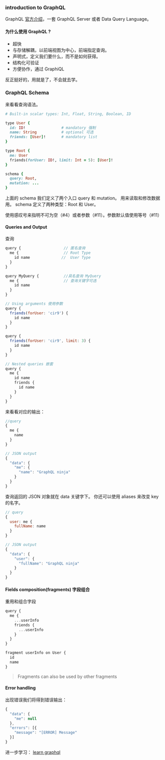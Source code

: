 ### introduction to GraphQL
GraphQL [官方介绍][graphql]，一套 GraphQL Server 或者 Data Query Language。

#### 为什么使用 GraphQL ?

- 超快
- 与存储解耦，以前端视图为中心，前端指定查询。
- 声明式，定义我们要什么，而不是如何获得。
- 结构化可验证
- 方便协作，通过 GraphiQL

反正挺好的，用就是了，不会就去学。

### GraphQL Schema

来看看查询语法。

```ruby
# Built-in scalar types: Int, Float, String, Boolean, ID

type User {
  id: ID!                # mandatory 强制
  name: String           # optional 可选
  friends: [User]!       # mandatory list
}

type Root {
  me: User
  friends(forUser: ID!, limit: Int = 5): [User]!
}

schema {
  query: Root,
  mutation: ...
}
```

上面的 schema 我们定义了两个入口 query 和 mutation。 用来读取和修改数据用。
schema 定义了两种类型：Root 和 User。

使用感叹号来指明不可为空（#4）或者参数（#11）。参数默认值使用等号（#11）

#### Queries and Output

查询

```js
query {                   // 匿名查询
  me {                    // Root Type
    id name              //  User Type
  }
}

query MyQuery {           //具名查询 MyQuery
  me {                    // 查询关键字可选
    id name
  }
}

// Using arguments 使用参数
query {
  friends(forUser: 'cir9') {
    id name
  }
}

query {
  friends(forUser: 'cir9', limit: 3) {
    id name
  }
}

// Nested queries 嵌套
query {
  me {
    id name
    friends {
      id name
    }
  }
}
```

来看看对应的输出：

```js
//query                                
{
  me {
    name
  }
}

// JSON output
{
  "data": {
    "me": {
      "name": "GraphQL ninja"
    }
  }
}

```
查询返回的 JSON 对象就在 data 关键字下。
你还可以使用 aliases 来改变 key 的名字。

```js
// query 
{
  user: me {
    fullName: name
  }
}

// JSON output
{
  "data": {
    "user": {
      "fullName": "GraphQL ninja"
    }
  }
}
```

#### Fields composition(fragments) 字段组合

重用和组合字段

```js
query {
  me {
    ...userInfo
    friends {
      ...userInfo
    }
  }
}

fragment userInfo on User {
  id 
  name
}
```

> Fragments can also be used by other fragments

#### Error handling
出现错误我们将得到错误输出：

```js
{  
  "data": {
    "me": null
  },
  "errors": [{
    "message": "[ERROR] Message"
  }]
}
```
进一步学习： [learn graphql][learn graphql]


[graphql]: https://facebook.github.io/graphql/
[learn graphql]: https://learngraphql.com/